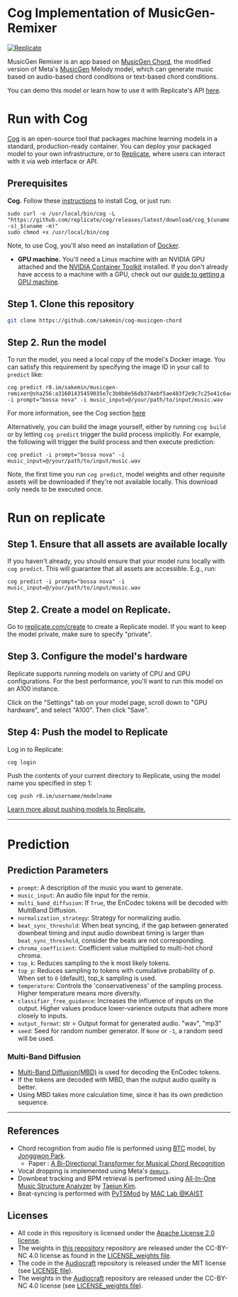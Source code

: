 # Cog Implementation of MusicGen-Remixer
[![Replicate](https://replicate.com/sakemin/musicgen-chord/badge)](https://replicate.com/sakemin/musicgen-remixer) 

MusicGen Remixer is an app based on [MusicGen Chord](https://github.com/sakemin/cog-musicgen-chord), the modified version of Meta's [MusicGen](https://github.com/facebookresearch/audiocraft) Melody model, which can generate music based on audio-based chord conditions or text-based chord conditions.

You can demo this model or learn how to use it with Replicate's API [here](https://replicate.com/sakemin/musicgen-remixer). 

# Run with Cog

[Cog](https://github.com/replicate/cog) is an open-source tool that packages machine learning models in a standard, production-ready container. 
You can deploy your packaged model to your own infrastructure, or to [Replicate](https://replicate.com/), where users can interact with it via web interface or API.

## Prerequisites 

**Cog.** Follow these [instructions](https://github.com/replicate/cog#install) to install Cog, or just run: 

```
sudo curl -o /usr/local/bin/cog -L "https://github.com/replicate/cog/releases/latest/download/cog_$(uname -s)_$(uname -m)"
sudo chmod +x /usr/local/bin/cog
```

Note, to use Cog, you'll also need an installation of [Docker](https://docs.docker.com/get-docker/).

* **GPU machine.** You'll need a Linux machine with an NVIDIA GPU attached and the [NVIDIA Container Toolkit](https://docs.nvidia.com/datacenter/cloud-native/container-toolkit/install-guide.html#docker) installed. If you don't already have access to a machine with a GPU, check out our [guide to getting a 
GPU machine](https://replicate.com/docs/guides/get-a-gpu-machine).

## Step 1. Clone this repository

```sh
git clone https://github.com/sakemin/cog-musicgen-chord
```

## Step 2. Run the model

To run the model, you need a local copy of the model's Docker image. You can satisfy this requirement by specifying the image ID in your call to `predict` like:

```
cog predict r8.im/sakemin/musicgen-remixer@sha256:a31601435459035e7c3b0b8e56db374ebf5ae483f2e9c7c25e41c6ac3761fe52 -i prompt="bossa nova" -i music_input=@/your/path/to/input/music.wav
```

For more information, see the Cog section [here](https://replicate.com/sakemin/musicgen-remixer/api#run)

Alternatively, you can build the image yourself, either by running `cog build` or by letting `cog predict` trigger the build process implicitly. For example, the following will trigger the build process and then execute prediction: 

```
cog predict -i prompt="bossa nova" -i music_input=@/your/path/to/input/music.wav
```

Note, the first time you run `cog predict`, model weights and other requisite assets will be downloaded if they're not available locally. This download only needs to be executed once.

# Run on replicate

## Step 1. Ensure that all assets are available locally

If you haven't already, you should ensure that your model runs locally with `cog predict`. This will guarantee that all assets are accessible. E.g., run: 

```
cog predict -i prompt="bossa nova" -i music_input=@/your/path/to/input/music.wav
```

## Step 2. Create a model on Replicate.

Go to [replicate.com/create](https://replicate.com/create) to create a Replicate model. If you want to keep the model private, make sure to specify "private".

## Step 3. Configure the model's hardware

Replicate supports running models on variety of CPU and GPU configurations. For the best performance, you'll want to run this model on an A100 instance.

Click on the "Settings" tab on your model page, scroll down to "GPU hardware", and select "A100". Then click "Save".

## Step 4: Push the model to Replicate


Log in to Replicate:

```
cog login
```

Push the contents of your current directory to Replicate, using the model name you specified in step 1:

```
cog push r8.im/username/modelname
```
[Learn more about pushing models to Replicate.](https://replicate.com/docs/guides/push-a-model)

---
# Prediction
## Prediction Parameters
- `prompt`: A description of the music you want to generate.
- `music_input`: An audio file input for the remix.
- `multi_band_diffusion`: If `True`, the EnCodec tokens will be decoded with MultiBand Diffusion.
- `normalization_strategy`: Strategy for normalizing audio.
- `beat_sync_threshold`: When beat syncing, if the gap between generated downbeat timing and input audio downbeat timing is larger than `beat_sync_threshold`, consider the beats are not corresponding.
- `chroma_coefficient`: Coefficient value multiplied to multi-hot chord chroma.
- `top_k`: Reduces sampling to the k most likely tokens.
- `top_p`: Reduces sampling to tokens with cumulative probability of p. When set to  `0` (default), top_k sampling is used.
- `temperature`: Controls the 'conservativeness' of the sampling process. Higher temperature means more diversity.
- `classifier_free_guidance`: Increases the influence of inputs on the output. Higher values produce lower-varience outputs that adhere more closely to inputs.
- `output_format`: str = Output format for generated audio. "wav", "mp3"
- `seed`: Seed for random number generator. If `None` or `-1`, a random seed will be used.
  
### Multi-Band Diffusion
- [Multi-Band Diffusion(MBD)](https://github.com/facebookresearch/audiocraft/blob/main/docs/MBD.md) is used for decoding the EnCodec tokens.
- If the tokens are decoded with MBD, than the output audio quality is better.
- Using MBD takes more calculation time, since it has its own prediction sequence.
---
## References
- Chord recognition from audio file is performed using [BTC](https://github.com/jayg996/BTC-ISMIR19) model, by [Jonggwon Park](https://github.com/jayg996).
	-  Paper : [A Bi-Directional Transformer for Musical Chord Recognition](https://arxiv.org/abs/1907.02698)
- Vocal dropping is implemented using Meta's [`demucs`](https://github.com/facebookresearch/demucs).
- Downbeat tracking and BPM retrieval is perfromed using [All-In-One Music Structure Analyzer](https://github.com/mir-aidj/all-in-one#all-in-one-music-structure-analyzer) by [Taejun Kim](https://github.com/mir-aidj).
- Beat-syncing is performed with [PyTSMod](https://github.com/KAIST-MACLab/PyTSMod) by [MAC Lab @KAIST](https://github.com/KAIST-MACLab)
## Licenses
- All code in this repository is licensed under the [Apache License 2.0 license](https://github.com/sakemin/cog-musicgen-remixer/blob/main/LICENSE).
- The weights in [this repository](https://github.com/sakemin/cog-musicgen-remixer) repository are released under the CC-BY-NC 4.0 license as found in the [LICENSE_weights file](https://github.com/sakemin/cog-musicgen-remixer/blob/main/LICENSE_weights).
- The code in the [Audiocraft](https://github.com/facebookresearch/audiocraft) repository is released under the MIT license (see [LICENSE file](https://github.com/facebookresearch/audiocraft/blob/main/LICENSE)).
- The weights in the [Audiocraft](https://github.com/facebookresearch/audiocraft) repository are released under the CC-BY-NC 4.0 license (see [LICENSE_weights file](https://github.com/facebookresearch/audiocraft/blob/main/LICENSE_weights)).
